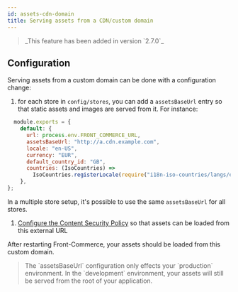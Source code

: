 ```yaml
---
id: assets-cdn-domain
title: Serving assets from a CDN/custom domain
---
```


<blockquote class="feature--new">
  _This feature has been added in version `2.7.0`_
</blockquote>

## Configuration

Serving assets from a custom domain can be done with a configuration change:

1. for each store in `config/stores`, you can add a `assetsBaseUrl` entry so that static assets and images are served from it. For instance:
  ```js
    module.exports = {
      default: {
        url: process.env.FRONT_COMMERCE_URL,
        assetsBaseUrl: "http://a.cdn.example.com",
        locale: "en-US",
        currency: "EUR",
        default_country_id: "GB",
        countries: (IsoCountries) =>
          IsoCountries.registerLocale(require("i18n-iso-countries/langs/en.json")),
      },
  };
  ```
  In a multiple store setup, it's possible to use the same `assetsBaseUrl` for all stores.
1. [Configure the Content Security Policy](/docs/reference/configurations.html#config-website-js) so that assets can be loaded from this external URL

After restarting Front-Commerce, your assets should be loaded from this custom domain.

<blockquote class="note">
The `assetsBaseUrl` configuration only effects your `production` environment. In the `development` environment, your assets will still be served from the root of your application.
</blockquote>
